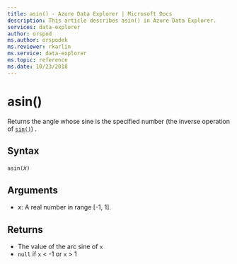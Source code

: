```yaml
---
title: asin() - Azure Data Explorer | Microsoft Docs
description: This article describes asin() in Azure Data Explorer.
services: data-explorer
author: orspod
ms.author: orspodek
ms.reviewer: rkarlin
ms.service: data-explorer
ms.topic: reference
ms.date: 10/23/2018
---
```

# asin()

Returns the angle whose sine is the specified number (the inverse operation of [`sin()`](sinfunction.md)) .

## Syntax

`asin(`*x*`)`

## Arguments

* *x*: A real number in range [-1, 1].

## Returns

* The value of the arc sine of `x`
* `null` if `x` < -1 or `x` > 1